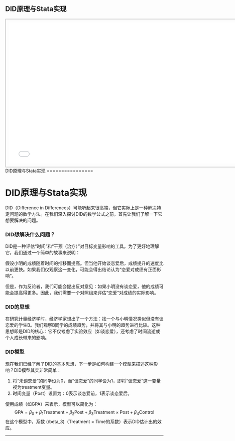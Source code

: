 ## DID原理与Stata实现
<div style="text-align: center;">
  <div style="border: 2px solid #ccc; padding: 10px; display: inline-block;">
<iframe src="//player.bilibili.com/player.html?bvid=BV1JJ41187gp&page=1" scrolling="no" border="0" frameborder="no" framespacing="0" allowfullscreen="true" style="width: 750px; height: 450px;"></iframe>  </div>
</div>
DID原理与Stata实现
================

DID原理与Stata实现
================

DID（Difference in Differences）可能听起来很高端，但它实际上是一种解决特定问题的数学方法。在我们深入探讨DID的数学公式之前，首先让我们了解一下它想要解决的问题。

### DID想解决什么问题？

DID是一种评估“时间”和“干预（治疗）”对目标变量影响的工具。为了更好地理解它，我们通过一个简单的故事来说明：

假设小明的成绩随着时间的推移而提高。但当他开始谈恋爱后，成绩提升的速度比以前更快。如果我们仅观察这一变化，可能会得出结论认为“恋爱对成绩有正面影响”。

但是，作为反论者，我们可能会提出反对意见：如果小明没有谈恋爱，他的成绩可能会提高得更多。因此，我们需要一个对照组来评估“恋爱”对成绩的实际影响。

### DID的思想

在研究计量经济学时，经济学家想出了一个方法：找一个与小明情况类似但没有谈恋爱的学生B。我们观察B同学的成绩趋势，并将其与小明的趋势进行比较。这种思想即是DID的核心：它不仅考虑了实验效应（如谈恋爱），还考虑了时间流逝或个人成长带来的影响。

### DID模型

现在我们已经了解了DID的基本思想，下一步是如何构建一个模型来描述这种影响？DID模型其实非常简单：

1. 将“未谈恋爱”的同学设为0，而“谈恋爱”的同学设为1，即将“谈恋爱”这一变量视为treatment变量。
3. 时间变量（Post）设置为：0表示谈恋爱前，1表示谈恋爱后。

使用成绩（如GPA）来表示，模型可以简化为：
$$
\text{GPA} = \beta_0 + \beta_1 \text{Treatment} + \beta_2\text{Post} + \beta_3\text{Treatment} \times \text{Post} + \beta_4 \text{Control}
$$
在这个模型中，系数 \(\beta_3\)（Treatment × Time的系数）表示DID估计出的效应。



- - - - - -
